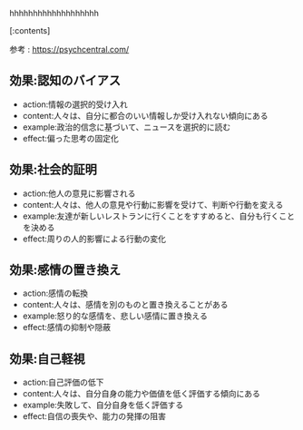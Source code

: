 

hhhhhhhhhhhhhhhhhhh
    
[:contents]

参考 : https://psychcentral.com/

## 効果:認知のバイアス
- action:情報の選択的受け入れ
- content:人々は、自分に都合のいい情報しか受け入れない傾向にある
- example:政治的信念に基づいて、ニュースを選択的に読む
- effect:偏った思考の固定化

## 効果:社会的証明
- action:他人の意見に影響される
- content:人々は、他人の意見や行動に影響を受けて、判断や行動を変える
- example:友達が新しいレストランに行くことをすすめると、自分も行くことを決める
- effect:周りの人的影響による行動の変化

## 効果:感情の置き換え
- action:感情の転換
- content:人々は、感情を別のものと置き換えることがある
- example:怒り的な感情を、悲しい感情に置き換える
- effect:感情の抑制や隠蔽

## 効果:自己軽視
- action:自己評価の低下
- content:人々は、自分自身の能力や価値を低く評価する傾向にある
- example:失敗して、自分自身を低く評価する
- effect:自信の喪失や、能力の発揮の阻害

    